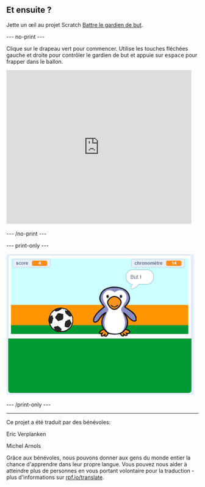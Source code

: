## Et ensuite ?

Jette un œil au projet Scratch [Battre le gardien de but](https://projects.raspberrypi.org/fr-FR/projects/beat-the-goalie).

--- no-print ---

Clique sur le drapeau vert pour commencer. Utilise les touches fléchées gauche et droite pour contrôler le gardien de but et appuie sur <kbd>espace</kbd> pour frapper dans le ballon.

<div class="scratch-preview">
  <iframe allowtransparency="true" width="485" height="402" src="https://scratch.mit.edu/projects/embed/406207673/?autostart=false" frameborder="0" scrolling="no"></iframe>
</div>

--- /no-print ---

--- print-only ---

![capture d'écran du jeu](images/goalie-final.png)

--- /print-only ---


***
Ce projet a été traduit par des bénévoles:

Eric Verplanken

Michel Arnols

Grâce aux bénévoles, nous pouvons donner aux gens du monde entier la chance d'apprendre dans leur propre langue. Vous pouvez nous aider à atteindre plus de personnes en vous portant volontaire pour la traduction - plus d'informations sur [rpf.io/translate](https://rpf.io/translate).

